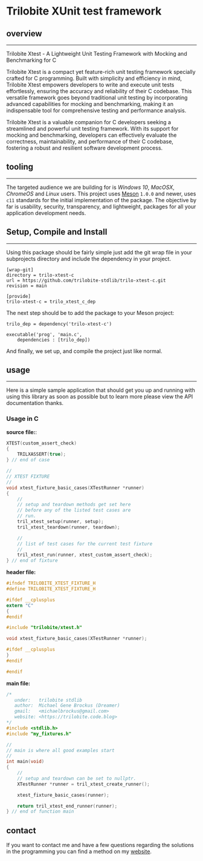 # Trilobite XUnit test framework

## overview

* * *

Trilobite Xtest - A Lightweight Unit Testing Framework with Mocking and Benchmarking for C

Trilobite Xtest is a compact yet feature-rich unit testing framework specially crafted for C programming. Built with simplicity and efficiency in mind, Trilobite Xtest empowers developers to write and execute unit tests effortlessly, ensuring the accuracy and reliability of their C codebase. This versatile framework goes beyond traditional unit testing by incorporating advanced capabilities for mocking and benchmarking, making it an indispensable tool for comprehensive testing and performance analysis.

Trilobite Xtest is a valuable companion for C developers seeking a streamlined and powerful unit testing framework. With its support for mocking and benchmarking, developers can effectively evaluate the correctness, maintainability, and performance of their C codebase, fostering a robust and resilient software development process.

## tooling

* * *

The targeted audience we are building for is *Windows 10*, *MacOSX*, *ChromeOS*
and *Linux* users. This project uses [Meson](https://mesonbuild.com/) `1.0.0`
and newer, uses `c11` standards for the initial implementation of the package. The
objective by far is usability, security, transparency, and lightweight, packages
for all your application development needs.

## Setup, Compile and Install

* * *

Using this package should be fairly simple just add the git wrap file
in your subprojects directory and include the dependency in your project.

```console
[wrap-git]
directory = trilo-xtest-c
url = https://github.com/trilobite-stdlib/trilo-xtest-c.git
revision = main

[provide]
trilo-xtest-c = trilo_xtest_c_dep
```

The next step should be to add the package to your Meson project:

```meson
trilo_dep = dependency('trilo-xtest-c')

executable('prog', 'main.c',
    dependencies : [trilo_dep])

```

And finally, we set up, and compile the project just like normal.

## usage

* * *

Here is a simple sample application that should get you up and
running with using this library as soon as possible but to learn
more please view the API documentation thanks.

### Usage in C

**source file:**:

```c
XTEST(custom_assert_check)
{
    TRILXASSERT(true);
} // end of case

//
// XTEST FIXTURE
//
void xtest_fixture_basic_cases(XTestRunner *runner)
{
    //
    // setup and teardown methods get set here
    // before any of the listed test cases are
    // run.
    tril_xtest_setup(runner, setup);
    tril_xtest_teardown(runner, teardown);

    //
    // list of test cases for the current test fixture
    //
    tril_xtest_run(runner, xtest_custom_assert_check);
} // end of fixture
```

**header file:**

```c
#ifndef TRILOBITE_XTEST_FIXTURE_H
#define TRILOBITE_XTEST_FIXTURE_H

#ifdef __cplusplus
extern "C"
{
#endif

#include "trilobite/xtest.h"

void xtest_fixture_basic_cases(XTestRunner *runner);

#ifdef __cplusplus
}
#endif

#endif
```

**main file:**

```c
/*
   under:   trilobite stdlib
   author:  Michael Gene Brockus (Dreamer)
   gmail:   <michaelbrockus@gmail.com>
   website: <https://trilobite.code.blog>
*/
#include <stdlib.h>
#include "my_fixtures.h"

//
// main is where all good examples start
//
int main(void)
{
    //
    // setup and teardown can be set to nullptr.
    XTestRunner *runner = tril_xtest_create_runner();

    xtest_fixture_basic_cases(runner);

    return tril_xtest_end_runner(runner);
} // end of function main

```

## contact

If you want to contact me and have a few questions
regarding the solutions in the programming you can
find a method on my [website](https://trilobite.code.blog/contact/).
